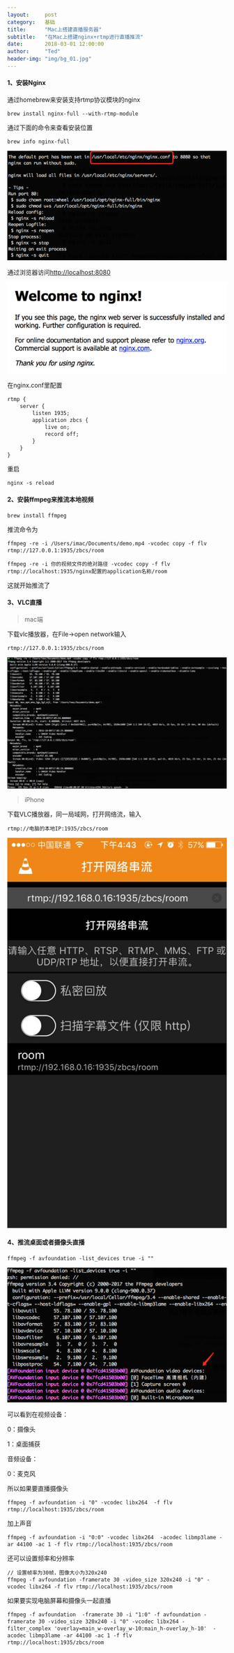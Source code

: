 ```yaml
---
layout:     post
category:   基础
title:      "Mac上搭建直播服务器"
subtitle:   "在Mac上搭建nginx+rtmp进行直播推流"
date:       2018-03-01 12:00:00
author:     "Ted"
header-img: "img/bg_01.jpg"
---
```


#### 1、安装Nginx

通过homebrew来安装支持rtmp协议模块的nginx

```
brew install nginx-full --with-rtmp-module
```

通过下面的命令来查看安装位置

```
brew info nginx-full
```

![img](/img/Simple_7/22.png)

通过浏览器访问[http://localhost:8080](http://localhost:8080)

![img](/img/Simple_7/23.png)

在nginx.conf里配置

```
rtmp {
    server {
        listen 1935;
        application zbcs {
            live on;
            record off;
        }
    }
}
```

重启

```
nginx -s reload
```

#### 2、安装ffmpeg来推流本地视频

```
brew install ffmpeg
```

推流命令为

```
ffmpeg -re -i /Users/imac/Documents/demo.mp4 -vcodec copy -f flv rtmp://127.0.0.1:1935/zbcs/room
```

```
ffmpeg -re -i 你的视频文件的绝对路径 -vcodec copy -f flv rtmp://localhost:1935/nginx配置的application名称/room
```

这就开始推流了

#### 3、VLC直播

> mac端

下载vlc播放器，在File->open network输入

```
rtmp://127.0.0.1:1935/zbcs/room
```

![img](/img/Simple_7/24.png)

> iPhone

下载VLC播放器，同一局域网，打开网络流，输入

```
rtmp://电脑的本地IP:1935/zbcs/room
```

![img](/img/Simple_7/26.jpg)

#### 4、推流桌面或者摄像头直播

```
ffmpeg -f avfoundation -list_devices true -i ""
```

![img](/img/Simple_7/25.png)

可以看到在视频设备：

0：摄像头

1：桌面捕获

音频设备：

0：麦克风

所以如果要直播摄像头

```
ffmpeg -f avfoundation -i "0" -vcodec libx264  -f flv rtmp://localhost:1935/zbcs/room
```

加上声音

```
ffmpeg -f avfoundation -i "0:0" -vcodec libx264  -acodec libmp3lame -ar 44100 -ac 1 -f flv rtmp://localhost:1935/zbcs/room
```

还可以设置频率和分辨率

```
// 设置帧率为30帧，图像大小为320x240
ffmpeg -f avfoundation -framerate 30 -video_size 320x240 -i "0" -vcodec libx264 -f flv rtmp://localhost:1935/zbcs/room
```

如果要实现电脑屏幕和摄像头一起直播

```
ffmpeg -f avfoundation  -framerate 30 -i "1:0" -f avfoundation -framerate 30 -video_size 320x240 -i "0" -vcodec libx264 -filter_complex 'overlay=main_w-overlay_w-10:main_h-overlay_h-10'  -acodec libmp3lame -ar 44100 -ac 1 -f flv rtmp://localhost:1935/zbcs/room
```

